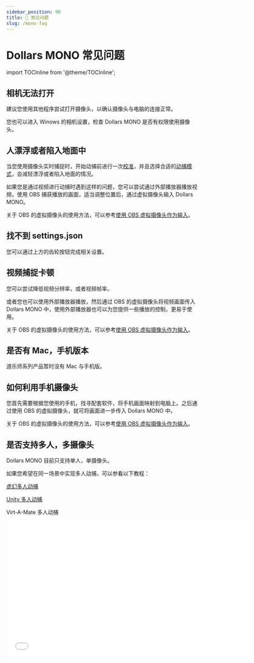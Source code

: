 ```yaml
---
sidebar_position: 90
title: 📢 常见问题
slug: /mono-faq
---	
```


# Dollars MONO 常见问题

import TOCInline from '@theme/TOCInline';

<TOCInline toc={toc} />

## 相机无法打开

建议您使用其他程序尝试打开摄像头，以确认摄像头与电脑的连接正常。

您也可以进入 Winows 的相机设置，检查 Dollars MONO 是否有权限使用摄像头。

## 人漂浮或者陷入地面中

当您使用摄像头实时捕捉时，开始动捕前进行一次[校准](/Dollars-MONO/calibration)，并且选择合适的[动捕模式](/Dollars-MONO/mode)，会减轻漂浮或者陷入地面的情况。

如果您是通过视频进行动捕时遇到这样的问题，您可以尝试通过外部播放器播放视频，使用 OBS 捕获播放的画面，适当调整位置后，通过虚拟摄像头输入 Dollars MONO。

关于 OBS 的虚拟摄像头的使用方法，可以参考[使用 OBS 虚拟摄像头作为输入](/Dollars-MONO/virtualcam)。

## 找不到 settings.json

您可以通过上方的齿轮按钮完成相关设置。

## 视频捕捉卡顿

您可以尝试降低视频分辨率，或者视频帧率。

或者您也可以使用外部播放器播放，然后通过 OBS 的虚拟摄像头将视频画面传入 Dollars MONO 中，使用外部播放器也可以为您提供一些播放的控制，更易于使用。

关于 OBS 的虚拟摄像头的使用方法，可以参考[使用 OBS 虚拟摄像头作为输入](/Dollars-MONO/virtualcam)。

## 是否有 Mac，手机版本

道乐师系列产品暂时没有 Mac 与手机版。

## 如何利用手机摄像头

您首先需要根据您使用的手机，找寻配套软件，将手机画面映射到电脑上。之后通过使用 OBS 的虚拟摄像头，就可将画面进一步传入 Dollars MONO 中。

关于 OBS 的虚拟摄像头的使用方法，可以参考[使用 OBS 虚拟摄像头作为输入](/Dollars-MONO/virtualcam)。

## 是否支持多人，多摄像头

Dollars MONO 目前只支持单人，单摄像头。

如果您希望在同一场景中实现多人动捕，可以参看以下教程：

[虚幻多人动捕](/ue-multiplayer)

[Unity 多人动捕](/unity-multiplayer)

Virt-A-Mate 多人动捕

<iframe src="//player.bilibili.com/player.html?bvid=BV1u24y1W7LP&autoplay=0&t=270.0" width="640" height="360" scrolling="no" border="0" frameborder="no" framespacing="0" allowfullscreen="true"> </iframe>

